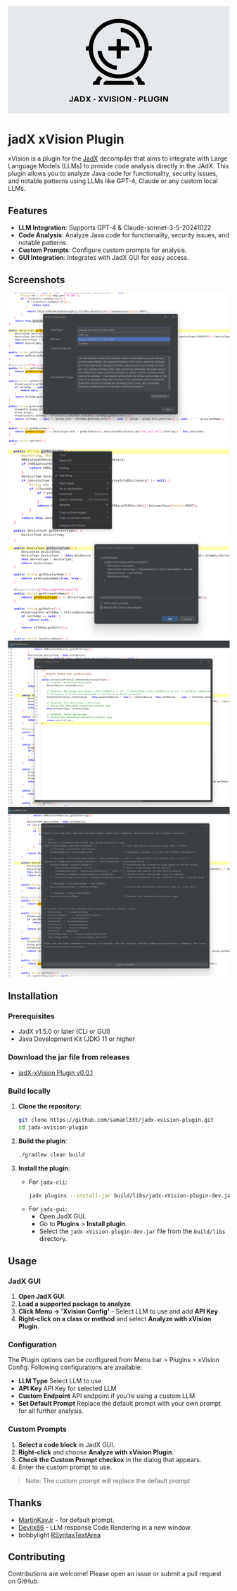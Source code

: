 ![](screenshots/name.png "xVision Plugin")

# jadX xVision Plugin

xVision is a plugin for the [JadX](https://github.com/skylot/jadx) decompiler that aims to integrate with Large Language Models (LLMs) to provide code analysis directly in the JAdX. This plugin allows you to analyze Java code for functionality, security issues, and notable patterns using LLMs like GPT-4, Claude or any custom local LLMs.

## Features

- **LLM Integration**: Supports GPT-4 & Claude-sonnet-3-5-20241022
- **Code Analysis**: Analyze Java code for functionality, security issues, and notable patterns.
- **Custom Prompts**: Configure custom prompts for analysis.
- **GUI Integration**: Integrates with JadX GUI for easy access.

## Screenshots

![](screenshots/xVision_config.png "xVision Config")
![](screenshots/xVision_Analyse_with_XVision.png "COntext menu optin - Analyze with xVision")
![](screenshots/xVision_prompt_Box.png "xVision Analysis Prompt")
![](screenshots/xVision_Analysis_with_updated_code_rendering.png "xVision Analysis with code rendering")
![](screenshots/xVision_Analysis.png "xVision Analysis")

## Installation

### Prerequisites

- JadX v1.5.0 or later (CLI or GUI)
- Java Development Kit (JDK) 11 or higher

### Download the jar file from releases

- [jadX-xVision Plugin v0.0.1](https://github.com/samanl33t/jadx-xvision-plugin/releases/download/v1.0.0/jadx-xvision-plugin_v1.0.0.jar)

### Build locally

1. **Clone the repository**:
    ```sh
    git clone https://github.com/samanl33t/jadx-xvision-plugin.git
    cd jadx-xvision-plugin
    ```

2. **Build the plugin**:
    ```sh
    ./gradlew clean build
    ```

3. **Install the plugin**:
    - For `jadx-cli`:
        ```sh
        jadx plugins --install-jar build/libs/jadx-xVision-plugin-dev.jar
        ```
    - For `jadx-gui`:
        - Open JadX GUI.
        - Go to **Plugins** > **Install plugin**.
        - Select the `jadx-xVision-plugin-dev.jar` file from the `build/libs` directory.

## Usage

### JadX GUI

1. **Open JadX GUI**.
2. **Load a supported package to analyze**.
3. **Click Menu -> 'Xvision Config'** - Select LLM to use and add **API Key**
4. **Right-click on a class or method** and select **Analyze with xVision Plugin**.

### Configuration

The Plugin options can be configured from Menu bar > Plugins > xVision Config.
Following configurations are available:

- **LLM Type** Select LLM to use
- **API Key** API Key for selected LLM
- **Custom Endpoint** API endpoint if you're using a custom LLM
- **Set Default Prompt**  Replace the default prompt with your own prompt for all further analysis.

### Custom Prompts

1. **Select a code block** in JadX GUI.
2. **Right-click** and choose **Analyze with xVision Plugin**.
3. **Check the Custom Prompt checkox** in the dialog that appears.
4. Enter the custom prompt to use.

>Note: The custom prompt will replace the default prompt


## Thanks
- [MartinKayJr](https://github.com/skylot/jadx/issues/1884#issue-1727047157) - for default prompt.
- [Devilx86](https://github.com/Devilx86/jadx-ai-view-plugin) - LLM response Code Rendering in a new window.
- bobbylight [RSyntaxTextArea](https://github.com/bobbylight/RSyntaxTextArea)


## Contributing

Contributions are welcome! Please open an issue or submit a pull request on GitHub.